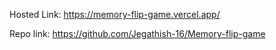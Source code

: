 Hosted Link: https://memory-flip-game.vercel.app/

Repo link: https://github.com/Jegathish-16/Memory-flip-game
